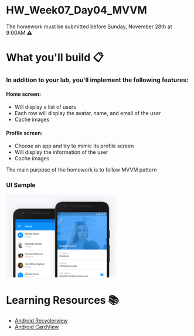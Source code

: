 # HW_Week07_Day04_MVVM
The homework must be submitted before Sunday, November 28th at 9:00AM ⚠️

# What you'll build 📋
### In addition to your lab, you'll implement the following features:
#### Home screen:
- Will display a list of users 
- Each row will display the avatar, name, and email of the user
- Cache images

#### Profile screen:
- Choose an app and try to mimic its profile screen
- Will display the information of the user
- Cache images

The main purpose of the homework is to follow MVVM pattern

### UI Sample 
<img src="dribbble-shot-full.png" alt="drawing" width="300"/>


# Learning Resources  📚
* [Android Recyclerview](https://developer.android.com/guide/topics/ui/layout/recyclerview)
* [Android CardView](https://developer.android.com/guide/topics/ui/layout/cardview)


